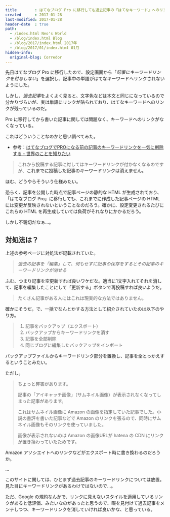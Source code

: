 ```yaml
---
title        : はてなブログ Pro に移行しても過去記事の「はてなキーワード」へのリンクは消えないので記事を更新しよう
created      : 2017-01-28
last-modified: 2017-01-28
header-date  : true
path:
  - /index.html Neo's World
  - /blog/index.html Blog
  - /blog/2017/index.html 2017年
  - /blog/2017/01/index.html 01月
hidden-info:
  original-blog: Corredor
---
```


先日はてなブログ Pro に移行したので、設定画面から「*記事にキーワードリンクを付与しない*」を選択し、記事中の単語がはてなキーワードへリンクされないようにした。

しかし、*過去記事*をよくよく見ると、文字色などは本文と同じになっているので分かりづらいが、実は単語にリンクが貼られており、はてなキーワードへのリンクが残っているのだ。

Pro に移行してから書いた記事に関しては問題なく、キーワードへのリンクがなくなっている。

これはどういうことなのかと思い調べてみた。

- 参考：[はてなブログでPROになる前の記事のキーワードリンクを一気に削除する - 世界のことを知りたい](http://holic.hateblo.jp/entry/2016/12/16/050000)

> これから投稿する記事に対してはキーワードリンクが付かなくなるのですが、**これまでに投稿した記事のキーワードリンクは消えません。**

ほむ、どうやらそういう仕様みたい。

恐らく、記事を公開した時点で記事ページの静的な HTML が生成されており、「はてなブログ Pro」に移行しても、これまでに作成した記事ページの HTML には変更が反映されないということなのだろう。確かに、設定変更されるたびにこれらの HTML を再生成していては負荷がそれなりにかかるだろう。

しかし不親切だなぁ…。

## 対処法は？

上述の参考ページに対処法が記載されていた。

> *過去の記事を「編集」して、何もせずに記事の保存をするとその記事のキーワードリンクが消せる*

ふむ、つまり記事を空更新すれば良いワケだな。適当に1文字入れてそれを消して、記事を編集したことにして「更新する」ボタンで再投稿すれば良いようだ。

> たくさん記事がある人にはこれは現実的な方法ではありません。

確かにそうだ。で、一括でなんとかする方法として紹介されていたのは以下のやり方。

> 1. 記事をバックアップ（エクスポート）
> 2. バックアップからキーワードリンクを消す
> 3. 記事を全部削除
> 4. 同じブログに編集したバックアップをインポート

バックアップファイルからキーワードリンク部分を置換し、記事を全とっかえするということみたい。

ただし。

> ちょっと弊害があります。
> 
> 記事の「アイキャッチ画像」（サムネイル画像）が表示されなくなってしまった記事があります。
> 
> これはサムネイル画像に Amazon の画像を指定していた記事でした。小説の書評を書いた記事などで Amazon のリンクを張るので、同時にサムネイル画像もそのリンクを使っていました。
> 
> 画像が表示されないのは Amazon の画像URLが hatena の CDN にリンクが置き換わっていたためです。

Amazon アソシエイトへのリンクなどがエクスポート時に書き換わるのだろうか。

…

このサイトに関しては、ひとまず過去記事のキーワードリンクについては放置。見た目にキーワードリンクがあるわけではないので…。

ただ、Google の規約なんかで、リンクに見えないスタイルを適用しているリンクがあると低評価、みたいなのがあったと思うので、暇を見付けて過去記事をメンテしつつ、キーワードリンクを消していければ良いかな、と思っている。
